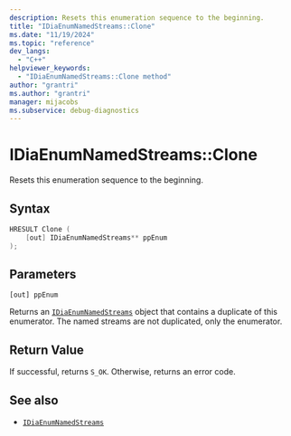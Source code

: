 ```yaml
---
description: Resets this enumeration sequence to the beginning.
title: "IDiaEnumNamedStreams::Clone"
ms.date: "11/19/2024"
ms.topic: "reference"
dev_langs:
  - "C++"
helpviewer_keywords:
  - "IDiaEnumNamedStreams::Clone method"
author: "grantri"
ms.author: "grantri"
manager: mijacobs
ms.subservice: debug-diagnostics
---
```


# IDiaEnumNamedStreams::Clone

Resets this enumeration sequence to the beginning.

## Syntax

```c++
HRESULT Clone (
    [out] IDiaEnumNamedStreams** ppEnum
);
```

## Parameters

`[out] ppEnum`

Returns an [`IDiaEnumNamedStreams`](../../debugger/debug-interface-access/idiaenumnamedstreams.md) object that contains a duplicate of this enumerator. The named streams are not duplicated, only the enumerator.

## Return Value

If successful, returns `S_OK`. Otherwise, returns an error code.

## See also

- [`IDiaEnumNamedStreams`](../../debugger/debug-interface-access/idiaenumnamedstreams.md)
